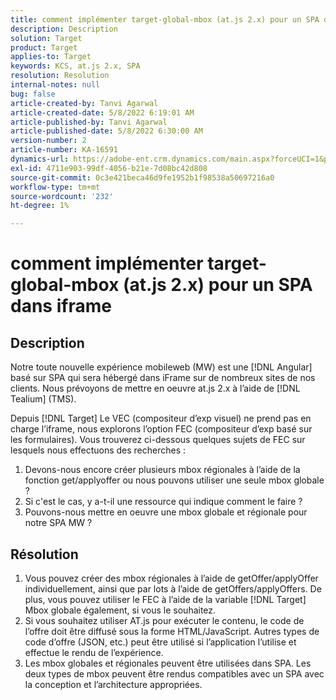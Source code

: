 ```yaml
---
title: comment implémenter target-global-mbox (at.js 2.x) pour un SPA dans iframe
description: Description
solution: Target
product: Target
applies-to: Target
keywords: KCS, at.js 2.x, SPA
resolution: Resolution
internal-notes: null
bug: false
article-created-by: Tanvi Agarwal
article-created-date: 5/8/2022 6:19:01 AM
article-published-by: Tanvi Agarwal
article-published-date: 5/8/2022 6:30:00 AM
version-number: 2
article-number: KA-16591
dynamics-url: https://adobe-ent.crm.dynamics.com/main.aspx?forceUCI=1&pagetype=entityrecord&etn=knowledgearticle&id=423f1dbc-96ce-ec11-a7b5-00224809c101
exl-id: 4711e903-99df-4056-b21e-7d08bc42d808
source-git-commit: 0c3e421beca46d9fe1952b1f98538a50697216a0
workflow-type: tm+mt
source-wordcount: '232'
ht-degree: 1%

---
```


# comment implémenter target-global-mbox (at.js 2.x) pour un SPA dans iframe

## Description


Notre toute nouvelle expérience mobileweb (MW) est une [!DNL Angular] basé sur SPA qui sera hébergé dans iFrame sur de nombreux sites de nos clients. Nous prévoyons de mettre en oeuvre at.js 2.x à l’aide de [!DNL Tealium] (TMS).

Depuis [!DNL Target] Le VEC (compositeur d’exp visuel) ne prend pas en charge l’iframe, nous explorons l’option FEC (compositeur d’exp basé sur les formulaires). Vous trouverez ci-dessous quelques sujets de FEC sur lesquels nous effectuons des recherches :



1. Devons-nous encore créer plusieurs mbox régionales à l’aide de la fonction get/applyoffer ou nous pouvons utiliser une seule mbox globale ?
2. Si c&#39;est le cas, y a-t-il une ressource qui indique comment le faire ?
3. Pouvons-nous mettre en oeuvre une mbox globale et régionale pour notre SPA MW ?



## Résolution


1. Vous pouvez créer des mbox régionales à l’aide de getOffer/applyOffer individuellement, ainsi que par lots à l’aide de getOffers/applyOffers. De plus, vous pouvez utiliser le FEC à l’aide de la variable [!DNL Target] Mbox globale également, si vous le souhaitez.
2. Si vous souhaitez utiliser AT.js pour exécuter le contenu, le code de l’offre doit être diffusé sous la forme HTML/JavaScript. Autres types de code d’offre (JSON, etc.) peut être utilisé si l’application l’utilise et effectue le rendu de l’expérience.
3. Les mbox globales et régionales peuvent être utilisées dans SPA. Les deux types de mbox peuvent être rendus compatibles avec un SPA avec la conception et l’architecture appropriées.

